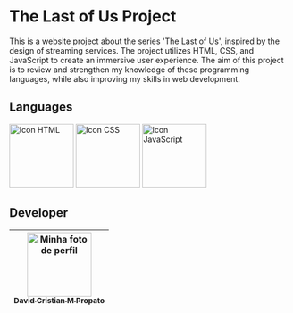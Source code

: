 # The Last of Us Project

This is a website project about the series 'The Last of Us', inspired by the design of streaming services. The project utilizes HTML, CSS, and JavaScript to create an immersive user experience. The aim of this project is to review and strengthen my knowledge of these programming languages, while also improving my skills in web development.

## Languages

<img src="" alt="Icon HTML" width=115>
<img src="" alt="Icon CSS" width=115>
<img src="" alt="Icon JavaScript" width=115>

## Developer
| [<img src="https://user-images.githubusercontent.com/84464307/192128888-d0e9a3ba-dbc6-41ee-8215-bd747bf83bfd.jpg" width=115 alt="Minha foto de perfil"><br><sub>David Cristian M Propato</sub>](https://github.com/Propato) |
| :---: |
